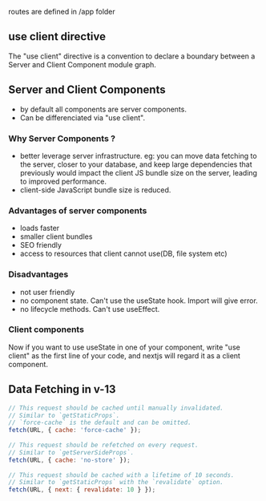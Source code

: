 
routes are defined in /app folder

## use client directive

The "use client" directive is a convention to declare a boundary between a Server and Client Component module graph.

## Server and Client Components

- by default all components are server components.
- Can be differenciated via "use client".

### Why Server Components ?

- better leverage server infrastructure. 
eg: you can move data fetching to the server, closer to your database, and keep large dependencies that previously would impact the client JS bundle size on the server, leading to improved performance.
- client-side JavaScript bundle size is reduced.

### Advantages of server components

- loads faster
- smaller client bundles
- SEO friendly
- access to resources that client cannot use(DB, file system etc)

### Disadvantages

- not user friendly
- no component state. Can't use the useState hook. Import will give error.
- no lifecycle methods. Can't use useEffect.

### Client components

Now if you want to use useState in one of your component, write "use client" as the first line of your code, and nextjs will regard it as a client component.

## Data Fetching in v-13

```js
// This request should be cached until manually invalidated.
// Similar to `getStaticProps`.
// `force-cache` is the default and can be omitted.
fetch(URL, { cache: 'force-cache' });
 
// This request should be refetched on every request.
// Similar to `getServerSideProps`.
fetch(URL, { cache: 'no-store' });
 
// This request should be cached with a lifetime of 10 seconds.
// Similar to `getStaticProps` with the `revalidate` option.
fetch(URL, { next: { revalidate: 10 } });
```